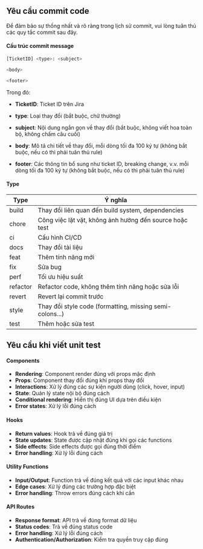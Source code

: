 ## Yêu cầu commit code

Để đảm bảo sự thống nhất và rõ ràng trong lịch sử commit, vui lòng tuân thủ các quy tắc commit sau đây.

#### Cấu trúc commit message

```bash
[TicketID] <type>: <subject>

<body>

<footer>

```

Trong đó:
- **TicketID**: Ticket ID trên Jira

- **type**: Loại thay đổi (bắt buộc, chữ thường)

- **subject**: Nội dung ngắn gọn về thay đổi (bắt buộc, không viết hoa toàn bộ, không chấm câu cuối)

- **body**: Mô tả chi tiết về thay đổi, mỗi dòng tối đa 100 ký tự (không bắt buộc, nếu có thì phải tuân thủ rule)

- **footer**: Các thông tin bổ sung như ticket ID, breaking change, v.v. mỗi dòng tối đa 100 ký tự (không bắt buộc, nếu
  có thì phải tuân thủ rule)

#### Type

| Type     | Ý nghĩa                                                  |
| -------- | -------------------------------------------------------- |
| build    | Thay đổi liên quan đến build system, dependencies        |
| chore    | Công việc lặt vặt, không ảnh hưởng đến source hoặc test  |
| ci       | Cấu hình CI/CD                                           |
| docs     | Thay đổi tài liệu                                        |
| feat     | Thêm tính năng mới                                       |
| fix      | Sửa bug                                                  |
| perf     | Tối ưu hiệu suất                                         |
| refactor | Refactor code, không thêm tính năng hoặc sửa lỗi         |
| revert   | Revert lại commit trước                                  |
| style    | Thay đổi style code (formatting, missing semi-colons...) |
| test     | Thêm hoặc sửa test                                       |

## Yêu cầu khi viết unit test

#### Components

- **Rendering**: Component render đúng với props mặc định
- **Props**: Component thay đổi đúng khi props thay đổi
- **Interactions**: Xử lý đúng các sự kiện người dùng (click, hover, input)
- **State**: Quản lý state nội bộ đúng cách
- **Conditional rendering**: Hiển thị đúng UI dựa trên điều kiện
- **Error states**: Xử lý lỗi đúng cách

#### Hooks

- **Return values**: Hook trả về đúng giá trị
- **State updates**: State được cập nhật đúng khi gọi các functions
- **Side effects**: Side effects được gọi đúng thời điểm
- **Error handling**: Xử lý lỗi đúng cách

#### Utility Functions

- **Input/Output**: Function trả về đúng kết quả với các input khác nhau
- **Edge cases**: Xử lý đúng các trường hợp đặc biệt
- **Error handling**: Throw errors đúng cách khi cần

#### API Routes

- **Response format**: API trả về đúng format dữ liệu
- **Status codes**: Trả về đúng status code
- **Error handling**: Xử lý lỗi đúng cách
- **Authentication/Authorization**: Kiểm tra quyền truy cập đúng
